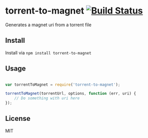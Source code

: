 # torrent-to-magnet [![Build Status](https://travis-ci.org/apsdehal/torrent-to-magnet.svg?branch=master)](https://travis-ci.org/apsdehal/torrent-to-magnet)

Generates a magnet uri from a torrent file

## Install

Install via
`npm install torrent-to-magnet`

## Usage

```js

var torrentToMagnet = require('torrent-to-magnet');

torrentToMagnet(torrentUrl, options, function (err, uri) {
	// Do something with uri here
});
```

## License

MIT

